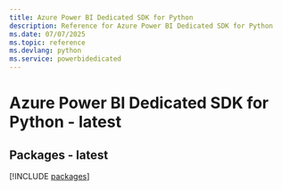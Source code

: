 ```yaml
---
title: Azure Power BI Dedicated SDK for Python
description: Reference for Azure Power BI Dedicated SDK for Python
ms.date: 07/07/2025
ms.topic: reference
ms.devlang: python
ms.service: powerbidedicated
---
```

# Azure Power BI Dedicated SDK for Python - latest
## Packages - latest
[!INCLUDE [packages](power-bi-dedicated-index.md)]